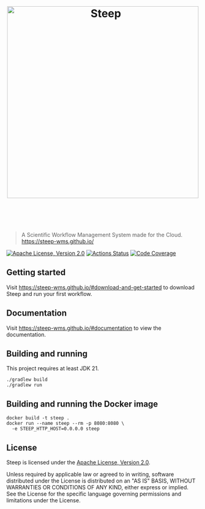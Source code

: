 <h1 align="center">
	<br>
	<br>
	<img width="500" src="https://steep-wms.github.io/images/steep-logo.svg" alt="Steep">
	<br>
	<br>
	<br>
</h1>

> A Scientific Workflow Management System made for the Cloud. https://steep-wms.github.io/

[![Apache License, Version 2.0](https://img.shields.io/badge/license-Apache--2.0-blue.svg)](http://www.apache.org/licenses/LICENSE-2.0) [![Actions Status](https://github.com/steep-wms/steep/workflows/Java%20CI/badge.svg)](https://github.com/steep-wms/steep/actions) [![Code Coverage](https://img.shields.io/codecov/c/github/steep-wms/steep)](https://codecov.io/gh/steep-wms/steep)

Getting started
---------------

Visit https://steep-wms.github.io/#download-and-get-started to download Steep and run your first workflow.

Documentation
-------------

Visit https://steep-wms.github.io/#documentation to view the documentation.

Building and running
--------------------

This project requires at least JDK 21.

    ./gradlew build
    ./gradlew run

Building and running the Docker image
-------------------------------------

    docker build -t steep .
    docker run --name steep --rm -p 8080:8080 \
      -e STEEP_HTTP_HOST=0.0.0.0 steep

License
-------

Steep is licensed under the
[Apache License, Version 2.0](http://www.apache.org/licenses/LICENSE-2.0).

Unless required by applicable law or agreed to in writing, software
distributed under the License is distributed on an "AS IS" BASIS,
WITHOUT WARRANTIES OR CONDITIONS OF ANY KIND, either express or implied.
See the License for the specific language governing permissions and
limitations under the License.
